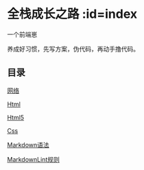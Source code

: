 # 全栈成长之路 :id=index <!-- {docsify-ignore-all} -->

一个前端崽

养成好习惯，先写方案，伪代码，再动手撸代码。

## 目录

[网络](network/)

[Html](html/)

[Html5](html5/)

[Css](css/)

[Markdown语法](markdown/)

[MarkdownLint规则](markdown-lint/)
